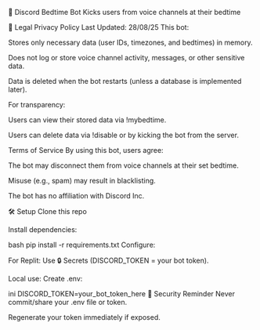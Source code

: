 🌙 Discord Bedtime Bot
Kicks users from voice channels at their bedtime

📜 Legal
Privacy Policy
Last Updated: 28/08/25
This bot:

Stores only necessary data (user IDs, timezones, and bedtimes) in memory.

Does not log or store voice channel activity, messages, or other sensitive data.

Data is deleted when the bot restarts (unless a database is implemented  later).

For transparency:

Users can view their stored data via !mybedtime.

Users can delete data via !disable or by kicking the bot from the server.

Terms of Service
By using this bot, users agree:

The bot may disconnect them from voice channels at their set bedtime.

Misuse (e.g., spam) may result in blacklisting.

The bot has no affiliation with Discord Inc.

🛠️ Setup
Clone this repo

Install dependencies:

bash
pip install -r requirements.txt
Configure:

For Replit: Use 🔒 Secrets (DISCORD_TOKEN = your bot token).

Local use: Create .env:

ini
DISCORD_TOKEN=your_bot_token_here
🔐 Security Reminder
Never commit/share your .env file or token.

Regenerate your token immediately if exposed.

